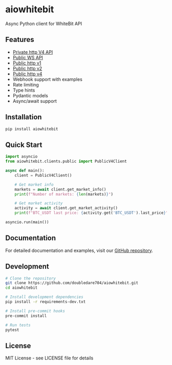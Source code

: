 # aiowhitebit

Async Python client for WhiteBit API

## Features

* [Private http V4 API](https://github.com/whitebit-exchange/api-docs/blob/f7ca495281ade44f9f075a91c2e55d5da32a99fd/Private/http-trade-v4.md)
* [Public WS API](https://github.com/whitebit-exchange/api-docs/blob/master/Public/websocket.md)
* [Public http v1](https://github.com/whitebit-exchange/api-docs/blob/main/docs/Public/http-v1.md)
* [Public http v2](https://github.com/whitebit-exchange/api-docs/blob/main/docs/Public/http-v2.md)
* [Public http v4](https://github.com/whitebit-exchange/api-docs/blob/main/docs/Public/http-v4.md)
* Webhook support with examples
* Rate limiting
* Type hints
* Pydantic models
* Async/await support

## Installation

```bash
pip install aiowhitebit
```

## Quick Start

```python
import asyncio
from aiowhitebit.clients.public import PublicV4Client

async def main():
    client = PublicV4Client()

    # Get market info
    markets = await client.get_market_info()
    print(f"Number of markets: {len(markets)}")

    # Get market activity
    activity = await client.get_market_activity()
    print(f"BTC_USDT last price: {activity.get('BTC_USDT').last_price}")

asyncio.run(main())
```

## Documentation

For detailed documentation and examples, visit our [GitHub repository](https://github.com/doubledare704/aiowhitebit).

## Development

```bash
# Clone the repository
git clone https://github.com/doubledare704/aiowhitebit.git
cd aiowhitebit

# Install development dependencies
pip install -r requirements-dev.txt

# Install pre-commit hooks
pre-commit install

# Run tests
pytest
```

## License

MIT License - see LICENSE file for details
